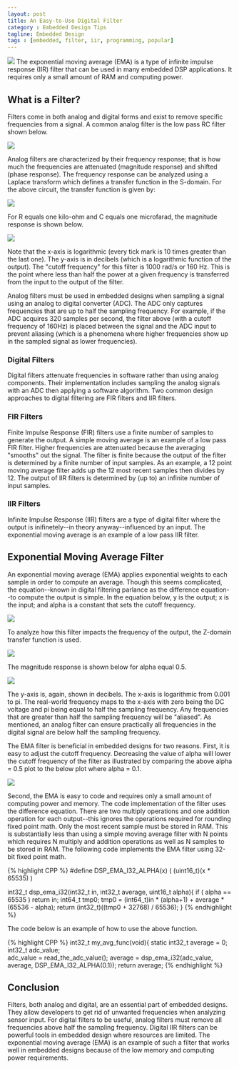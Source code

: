 ```yaml
---
layout: post
title: An Easy-to-Use Digital Filter
category : Embedded Design Tips
tagline: Embedded Design
tags : [embedded, filter, iir, programming, popular]
---
```


<img class="post_image_tall" src="{{ BASE_PATH }}/images/316px-Fourier_Series.png" />
The exponential moving average (EMA) is a type of infinite impulse response (IIR) filter 
that can be used in many embedded DSP applications.  It requires only a small amount 
of RAM and computing power.

## What is a Filter?

Filters come in both analog and digital forms and exist to remove specific frequencies 
from a signal.  A common analog filter is the low pass RC filter shown below.

<img class="post_image_tall" src="{{ BASE_PATH }}/images/lpf-1st-order.png" />

Analog filters are characterized by their frequency response; that is how much the 
frequencies are attenuated (magnitude response) and shifted (phase response).  The 
frequency response can be analyzed using a Laplace transform which defines a transfer 
function in the S-domain.  For the above circuit, the transfer function is given by:

<img class="post_equation" src="{{ BASE_PATH }}/images/filter-formula1.svg" />

For R equals one kilo-ohm and C equals one microfarad, the magnitude response is 
shown below.

<img class="post_image" src="{{ BASE_PATH }}/images/lpf-mag.png" />


Note that the x-axis is logarithmic (every tick mark is 10 times greater than the last one).  The y-axis is in decibels (which is a logarithmic function of the output).  The "cutoff frequency" for this filter is 1000 rad/s or 160 Hz.  This is the point where less than half the power at a given frequency is transferred from the input to the output of the filter.

Analog filters must be used in embedded designs when sampling a signal using an 
analog to digital converter (ADC).  The ADC only captures frequencies that are 
up to half the sampling frequency.  For example, if the ADC acquires 320 samples 
per second, the filter above (with a cutoff frequency of 160Hz) is placed between 
the signal and the ADC input to prevent aliasing (which is a phenomena where higher 
frequencies show up in the sampled signal as lower frequencies).

### Digital Filters

Digital filters attenuate frequencies in software rather than using analog 
components.  Their implementation includes sampling the analog signals with 
an ADC then applying a software algorithm.  Two common design approaches to 
digital filtering are FIR filters and IIR filters.

### FIR Filters

Finite Impulse Response (FIR) filters use a finite number of samples to generate 
the output.  A simple moving average is an example of a low pass FIR filter.  Higher 
frequencies are attenuated because the averaging "smooths" out the signal.  The 
filter is finite because the output of the filter is determined by a finite number 
of input samples.  As an example, a 12 point moving average filter adds up the 12 most 
recent samples then divides by 12.  The output of IIR filters is determined 
by (up to) an infinite number of input samples.

### IIR Filters

Infinite Impulse Response (IIR) filters are a type of digital filter where the 
output is inifinetely--in theory anyway--influenced by an input.  The exponential 
moving average is an example of a low pass IIR filter.

## Exponential Moving Average Filter

An exponential moving average (EMA) applies exponential weights to each sample 
in order to compute an average.  Though this seems complicated, the 
equation--known in digital filtering parlance as the difference equation--to 
compute the output is simple.  In the equation below, y is the output; x is 
the input; and alpha is a constant that sets the cutoff frequency.

<img class="post_equation" src="{{ BASE_PATH }}/images/filter-formula2.svg" />

To analyze how this filter impacts the frequency of the output, the Z-domain transfer 
function is used. 

<img class="post_equation" src="{{ BASE_PATH }}/images/filter-formula3.svg" />

The magnitude response is shown below for alpha equal 0.5.

<img class="post_image" src="{{ BASE_PATH }}/images/dig-mag.png" />

The y-axis is, again, shown in decibels.  The x-axis is logarithmic from 0.001 to 
pi.  The real-world frequency maps to the x-axis with zero being the DC voltage 
and pi being equal to half the sampling frequency.  Any frequencies that are 
greater than half the sampling frequency will be "aliased". As mentioned, an 
analog filter can ensure practically all frequencies in the digital signal are 
below half the sampling frequency.

The EMA filter is beneficial in embedded designs for two reasons.  First, it is 
easy to adjust the cutoff frequency.  Decreasing the value of alpha will lower 
the cutoff frequency of the filter as illustrated by comparing the above 
alpha = 0.5 plot to the below plot where alpha = 0.1.

<img class="post_image" src="{{ BASE_PATH }}/images/dig-mag2.png" />

Second, the EMA is easy to code and requires only a small amount of computing power 
and memory.  The code implementation of the filter uses the difference equation.  There 
are two multiply operations and one addition operation for each output--this ignores 
the operations required for rounding fixed point math.  Only the most recent sample 
must be stored in RAM.  This is substantially less than using a simple moving average 
filter with N points which requires N multiply and addition operations as well as N 
samples to be stored in RAM.  The following code implements the EMA filter using 32-bit 
fixed point math.

{% highlight CPP %}
#define DSP_EMA_I32_ALPHA(x) ( (uint16_t)(x * 65535) )
 
int32_t dsp_ema_i32(int32_t in, int32_t average, uint16_t alpha){
  if ( alpha == 65535 ) return in;
  int64_t tmp0;
  tmp0 = (int64_t)in * (alpha+1) + average * (65536 - alpha);
  return (int32_t)((tmp0 + 32768) / 65536);
}
{% endhighlight %} 

The code below is an example of how to use the above function.

{% highlight CPP %}
int32_t my_avg_func(void){
     static int32_t average = 0;
     int32_t adc_value;    
     adc_value = read_the_adc_value();
     average = dsp_ema_i32(adc_value, average, DSP_EMA_I32_ALPHA(0.1));
     return average;
{% endhighlight %}

## Conclusion

Filters, both analog and digital, are an essential part of embedded designs.  They 
allow developers to get rid of unwanted frequencies when analyzing sensor input.  For 
digital filters to be useful, analog filters must remove all frequencies above half 
the sampling frequency.  Digital IIR filters can be powerful tools in embedded design 
where resources are limited.  The exponential moving average (EMA) is an example of 
such a filter that works well in embedded designs because of the low memory and 
computing power requirements.


